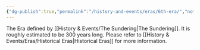 ```yaml
---
{"dg-publish":true,"permalink":"/history-and-events/eras/6th-era/","noteIcon":""}
---
```


The Era defined by [[History & Events/The Sundering\|The Sundering]]. It is roughly estimated to be 300 years long. Please refer to [[History & Events/Eras/Historical Eras\|Historical Eras]] for more information. 